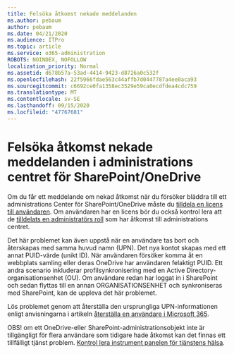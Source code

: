 ```yaml
---
title: Felsöka åtkomst nekade meddelanden
ms.author: pebaum
author: pebaum
ms.date: 04/21/2020
ms.audience: ITPro
ms.topic: article
ms.service: o365-administration
ROBOTS: NOINDEX, NOFOLLOW
localization_priority: Normal
ms.assetid: d678b57a-53ad-4414-9423-d8726a0c532f
ms.openlocfilehash: 22f5966fdae563c44affb7d0447787a4ee0aca93
ms.sourcegitcommit: c6692ce0fa1358ec3529e59ca0ecdfdea4cdc759
ms.translationtype: MT
ms.contentlocale: sv-SE
ms.lasthandoff: 09/15/2020
ms.locfileid: "47767681"
---
```

# <a name="troubleshoot-access-denied-messages-in-sharepointonedrive-admin-center"></a>Felsöka åtkomst nekade meddelanden i administrations centret för SharePoint/OneDrive

Om du får ett meddelande om nekad åtkomst när du försöker bläddra till ett administrations Center för SharePoint/OneDrive måste du [tilldela en licens till användaren](https://docs.microsoft.com/microsoft-365/admin/add-users/add-users). Om användaren har en licens bör du också kontrol lera att de [tilldelats en administratörs roll](hhttps://docs.microsoft.com/microsoft-365/admin/add-users/about-admin-roles) som har åtkomst till administrations centret.

Det här problemet kan även uppstå när en användare tas bort och återskapas med samma huvud namn (UPN). Det nya kontot skapas med ett annat PUID-värde (unikt ID). När användaren försöker komma åt en webbplats samling eller deras OneDrive har användaren felaktigt PUID. Ett andra scenario inkluderar profilsynkronisering med en Active Directory-organisationsenhet (OU). Om användare redan har loggat in i SharePoint och sedan flyttas till en annan ORGANISATIONSENHET och synkroniseras med SharePoint, kan de uppleva det här problemet.

Lös problemet genom att återställa den ursprungliga UPN-informationen enligt anvisningarna i artikeln [återställa en användare i Microsoft 365](https://docs.microsoft.com/microsoft-365/admin/add-users/restore-user).

OBS! om ett OneDrive-eller SharePoint-administrationsobjekt inte är tillgängligt för flera användare som tidigare hade åtkomst kan det finnas ett tillfälligt tjänst problem.  [Kontrol lera instrument panelen för tjänstens hälsa](https://portal.office.com/adminportal/home#/servicehealth).


